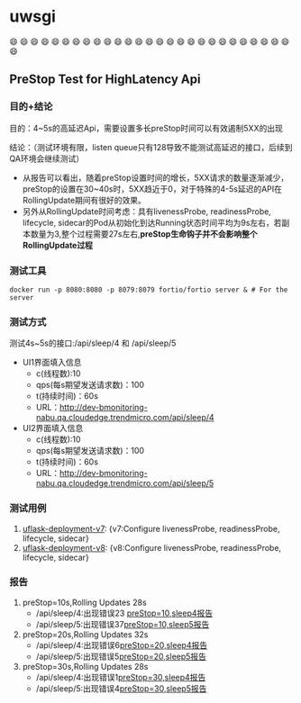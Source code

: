 # uwsgi
:smile: :smile: :smile: :smile: :smile: :smile: :smile: :smile: :smile: :smile: :smile: :smile: :smile: :smile: :smile: :smile: :smile: :smile: :smile: :smile: :smile: :smile: :smile: :smile: :smile: :smile: :smile: :smile:
## PreStop Test for HighLatency Api
### 目的+结论
目的：4~5s的高延迟Api，需要设置多长preStop时间可以有效遏制5XX的出现

结论：（测试环境有限，listen queue只有128导致不能测试高延迟的接口，后续到QA环境会继续测试）
- 从报告可以看出，随着preStop设置时间的增长，5XX请求的数量逐渐减少，preStop的设置在30~40s时，5XX趋近于0，对于特殊的4-5s延迟的API在RollingUpdate期间有很好的效果。
- 另外从RollingUpdate时间考虑：具有livenessProbe, readinessProbe, lifecycle, sidecar的Pod从初始化到达Running状态时间平均为9s左右，若副本数量为3,整个过程需要27s左右,**preStop生命钩子并不会影响整个RollingUpdate过程**

### 测试工具
```shell script
docker run -p 8080:8080 -p 8079:8079 fortio/fortio server & # For the server
```
### 测试方式
测试4s~5s的接口:/api/sleep/4 和 /api/sleep/5
- UI1界面填入信息
    - c(线程数):10
    - qps(每s期望发送请求数)：100
    - t(持续时间)：60s
    - URL：http://dev-bmonitoring-nabu.qa.cloudedge.trendmicro.com/api/sleep/4
- UI2界面填入信息
    - c(线程数):10
    - qps(每s期望发送请求数)：100
    - t(持续时间)：60s
    - URL：http://dev-bmonitoring-nabu.qa.cloudedge.trendmicro.com/api/sleep/5


### 测试用例
1. [uflask-deployment-v7](../uwsgi/uflask-deployment-v7.yaml): {v7:Configure livenessProbe, readinessProbe, lifecycle, sidecar}
2. [uflask-deployment-v8](../uwsgi/uflask-deployment-v8.yaml): {v8:Configure livenessProbe, readinessProbe, lifecycle, sidecar} 


### 报告
1. preStop=10s,Rolling Updates 28s
    - /api/sleep/4:出现错误23 [preStop=10,sleep4报告](./fortio-report/preStop=10,sleep4.pdf)
    - /api/sleep/5:出现错误37[preStop=10,sleep5报告](./fortio-report/preStop=10,sleep5.pdf)
2. preStop=20s,Rolling Updates 32s
    - /api/sleep/4:出现错误6[preStop=20,sleep4报告](./fortio-report/preStop=20,sleep4.pdf)
    - /api/sleep/5:出现错误5[preStop=20,sleep5报告](./fortio-report/preStop=20,sleep5.pdf)
3. preStop=30s,Rolling Updates 28s
    - /api/sleep/4:出现错误1[preStop=30,sleep4报告](./fortio-report/preStop=30,sleep4.pdf)
    - /api/sleep/5:出现错误4[preStop=30,sleep5报告](./fortio-report/preStop=30,sleep5.pdf)
